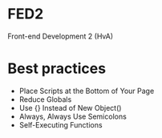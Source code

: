 FED2
====

Front-end Development 2 (HvA)

Best practices
==============

* Place Scripts at the Bottom of Your Page
* Reduce Globals
* Use {} Instead of New Object()
* Always, Always Use Semicolons
* Self-Executing Functions